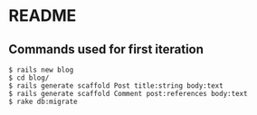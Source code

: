 # README

## Commands used for first iteration
```
$ rails new blog
$ cd blog/
$ rails generate scaffold Post title:string body:text
$ rails generate scaffold Comment post:references body:text
$ rake db:migrate
```
